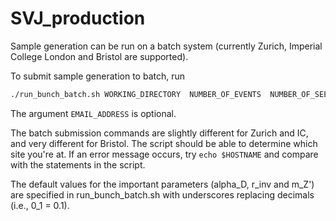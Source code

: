 # SVJ_production

Sample generation can be run on a batch system (currently Zurich, Imperial College London and Bristol are supported).

To submit sample generation to batch, run

```bash
./run_bunch_batch.sh WORKING_DIRECTORY  NUMBER_OF_EVENTS  NUMBER_OF_SEEDS  NUMBER_OF_THREADS(to not execute cmsRun leave empty)  EMAIL_ADDRESS
```

The argument `EMAIL_ADDRESS` is optional.

The batch submission commands are slightly different for Zurich and IC, and very different for Bristol. The script should be able to determine which site you're at. If an error message occurs, try `echo $HOSTNAME` and compare with the statements in the script.

The default values for the important parameters (alpha\_D, r\_inv and m\_Z') are specified in run\_bunch\_batch.sh with underscores replacing decimals (i.e., 0\_1 = 0.1).
